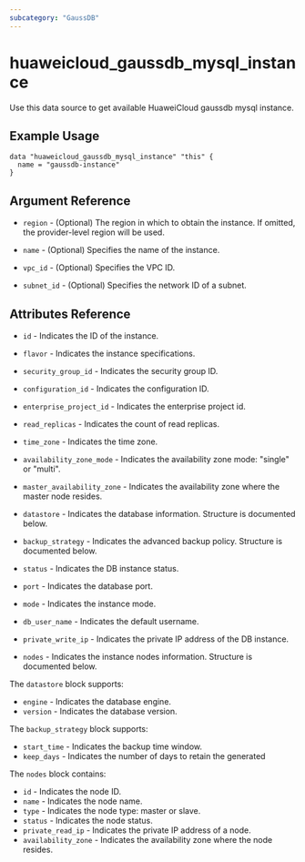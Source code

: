 ```yaml
---
subcategory: "GaussDB"
---
```


# huaweicloud\_gaussdb\_mysql\_instance

Use this data source to get available HuaweiCloud gaussdb mysql instance.

## Example Usage

```hcl
data "huaweicloud_gaussdb_mysql_instance" "this" {
  name = "gaussdb-instance"
}
```

## Argument Reference

* `region` - (Optional) The region in which to obtain the instance. If omitted, the provider-level region will be used.

* `name` - (Optional) Specifies the name of the instance.

* `vpc_id` -  (Optional) Specifies the VPC ID.

* `subnet_id` - (Optional) Specifies the network ID of a subnet.


## Attributes Reference

* `id` - Indicates the ID of the instance.

* `flavor` - Indicates the instance specifications.

* `security_group_id` - Indicates the security group ID.

* `configuration_id` - Indicates the configuration ID.

* `enterprise_project_id` - Indicates the enterprise project id.

* `read_replicas` - Indicates the count of read replicas.

* `time_zone` - Indicates the time zone.

* `availability_zone_mode` - Indicates the availability zone mode: "single" or "multi".

* `master_availability_zone` - Indicates the availability zone where the master node resides.

* `datastore` - Indicates the database information. Structure is documented below.

* `backup_strategy` - Indicates the advanced backup policy. Structure is documented below.

* `status` - Indicates the DB instance status.

* `port` - Indicates the database port.

* `mode` - Indicates the instance mode.

* `db_user_name` - Indicates the default username.

* `private_write_ip` - Indicates the private IP address of the DB instance.

* `nodes` - Indicates the instance nodes information. Structure is documented below.


The `datastore` block supports:

* `engine` - Indicates the database engine.
* `version` - Indicates the database version.

The `backup_strategy` block supports:

* `start_time` - Indicates the backup time window.
* `keep_days` - Indicates the number of days to retain the generated

The `nodes` block contains:

- `id` - Indicates the node ID.
- `name` - Indicates the node name.
- `type` - Indicates the node type: master or slave.
- `status` - Indicates the node status.
- `private_read_ip` - Indicates the private IP address of a node.
- `availability_zone` - Indicates the availability zone where the node resides.
